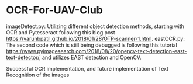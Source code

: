 # OCR-For-UAV-Club

imageDetect.py: Utilizing different object detection methods, starting with OCR and Pytesseract following this blog post https://varunbpatil.github.io/2018/01/28/OTP-scanner-1.html.
eastOCR.py: The second code which is still being debugged is following this tutorial https://www.pyimagesearch.com/2018/08/20/opencv-text-detection-east-text-detector/, and utilizes EAST detection and OpenCV.

Successful OCR implementation, and future implementation of Text Recognition of the images
